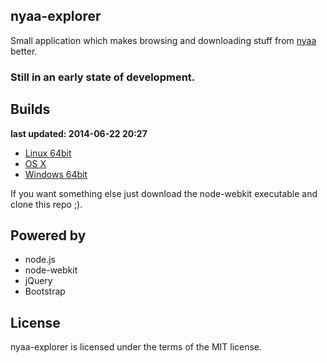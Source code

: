 nyaa-explorer
--------------

Small application which makes browsing and downloading stuff from [nyaa](http://nyaa.eu) better.

### Still in an early state of development.

## Builds

**last updated: 2014-06-22 20:27**

* [Linux 64bit](https://mega.co.nz/#!glB1nYiJ!B3DwaT82y5kFXkq7shx8Xdgn1TXm29VVTK1Jt-GvApc)
* [OS X](https://mega.co.nz/#!YkRhUIKZ!KyZ-likEQ4N1XB6sOvJdWN3E9NzOAWYEY3MXq6D-ByU)
* [Windows 64bit](https://mega.co.nz/#!xw4y1IZY!Rs3EvegQa2lVmaTUYS6Cdrb1j8Mv7Wweab6NWoVnRkw)

If you want something else just download the node-webkit executable and clone this repo ;).

## Powered by

* node.js
* node-webkit
* jQuery
* Bootstrap

## License

nyaa-explorer is licensed under the terms of the MIT license.